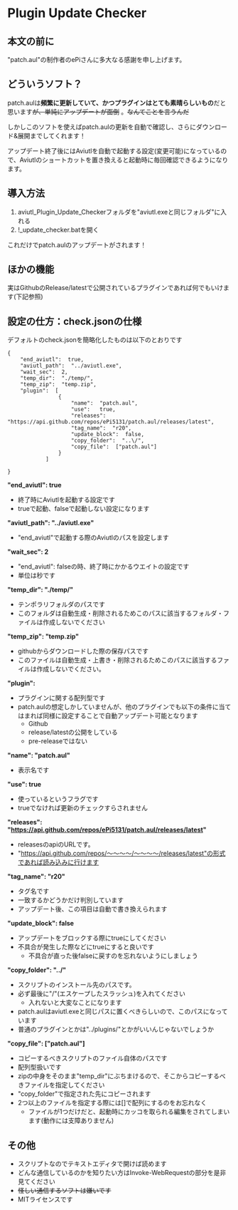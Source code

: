 # Plugin Update Checker

## 本文の前に
"patch.aul"の制作者のePiさんに多大なる感謝を申し上げます。


## どういうソフト？

patch.aulは**頻繁に更新していて、かつプラグインはとても素晴らしいもの**だと思います~~が、単純にアップデートが面倒~~ 。~~なんてことを言うんだ~~

しかしこのソフトを使えばpatch.aulの更新を自動で確認し、さらにダウンロード&展開までしてくれます！

アップデート終了後にはAviutlを自動で起動する設定(変更可能)になっているので、Aviutlのショートカットを置き換えると起動時に毎回確認できるようになります。

## 導入方法
1. aviutl_Plugin_Update_Checkerフォルダを"aviutl.exeと同じフォルダ"に入れる
1. !_update_checker.batを開く

これだけでpatch.aulのアップデートがされます！


## ほかの機能
実はGithubのRelease/latestで公開されているプラグインであれば何でもいけます(下記参照)

## 設定の仕方：check.jsonの仕様

デフォルトのcheck.jsonを簡略化したものは以下のとおりです

    {
        "end_aviutl":  true,
        "aviutl_path":  "../aviutl.exe",
        "wait_sec":  2,
        "temp_dir":  "./temp/",
        "temp_zip":  "temp.zip",
        "plugin":  [
                    {
                        "name":  "patch.aul",
                        "use":   true,
                        "releases":  "https://api.github.com/repos/ePi5131/patch.aul/releases/latest",
                        "tag_name":  "r20",
                        "update_block":  false,
                        "copy_folder":  "..\/",
                        "copy_file":  ["patch.aul"]
                    }
                ]

    }
    


**"end_aviutl":  true**
- 終了時にAviutlを起動する設定です
- trueで起動、falseで起動しない設定になります


**"aviutl_path":  "../aviutl.exe"**
- "end_aviutl"で起動する際のAviutlのパスを設定します

**"wait_sec":  2**
- "end_aviutl": falseの時、終了時にかかるウエイトの設定です
- 単位は秒です

**"temp_dir":  "./temp/"**
- テンポラリフォルダのパスです
- このフォルダは自動生成・削除されるためこのパスに該当するフォルダ・ファイルは作成しないでください

**"temp_zip":  "temp.zip"**
- githubからダウンロードした際の保存パスです
- このファイルは自動生成・上書き・削除されるためこのパスに該当するファイルは作成しないでください。


**"plugin":**
- プラグインに関する配列型です
- patch.aulの想定しかしていませんが、他のプラグインでも以下の条件に当てはまれば同様に設定することで自動アップデート可能となります
    - Github
    - release/latestの公開をしている
    - pre-releaseではない 

**"name":  "patch.aul"**
- 表示名です

**"use":   true**
- 使っているというフラグです
- trueでなければ更新のチェックすらされません

**"releases":  "https://api.github.com/repos/ePi5131/patch.aul/releases/latest"**
- releasesのapiのURLです。
- "https://api.github.com/repos/～～～～/～～～～/releases/latest"の形式であれば読み込みに行けます

**"tag_name":  "r20"**
- タグ名です
- 一致するかどうかだけ判別しています
- アップデート後、この項目は自動で書き換えられます

**"update_block":  false**
- アップデートをブロックする際にtrueにしてください
- 不具合が発生した際などにtrueにすると良いです
    - 不具合が直った後falseに戻すのを忘れないようにしましょう

**"copy_folder":  "..\/"**
- スクリプトのインストール先のパスです。
- 必ず最後に"\/"(エスケープしたスラッシュ)を入れてください
    - 入れないと大変なことになります
- patch.aulはaviutl.exeと同じパスに置くべきらしいので、このパスになっています
- 普通のプラグインとかは"../plugins/"とかがいいんじゃないでしょうか

**"copy_file":  ["patch.aul"]**
- コピーするべきスクリプトのファイル自体のパスです
- 配列型扱いです
- zipの中身をそのまま"temp_dir"にぶちまけるので、そこからコピーするべきファイルを指定してください
- "copy_folder"で指定された先にコピーされます
- 2つ以上のファイルを指定する際には[]で配列にするのをお忘れなく
    - ファイルが1つだけだと、起動時にカッコを取られる編集をされてしまいます(動作には支障ありません)


## その他
- スクリプトなのでテキストエディタで開けば読めます
- どんな通信しているのかを知りたい方はInvoke-WebRequestの部分を是非見てください
- ~~怪しい通信するソフトは嫌いです~~
- MITライセンスです
